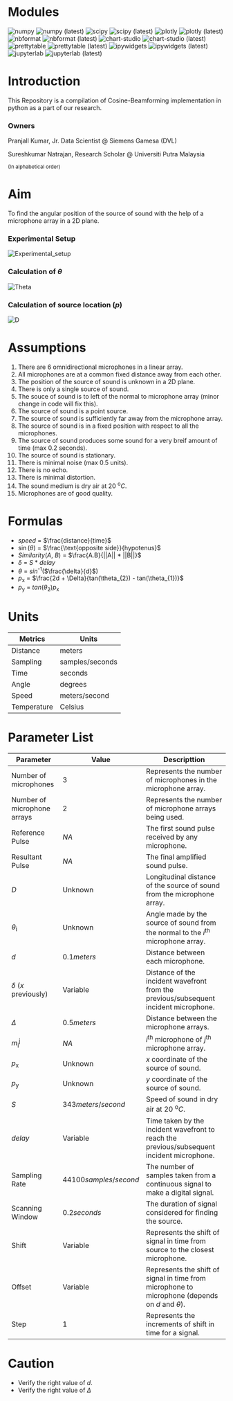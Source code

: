 # Modules
![numpy](https://img.shields.io/badge/numpy-v1.21.4-information)
![numpy (latest)](https://img.shields.io/pypi/v/numpy?label=lateset)
![scipy](https://img.shields.io/badge/scipy-v1.7.3-information)
![scipy (latest)](https://img.shields.io/pypi/v/scipy?label=lateset)
![plotly](https://img.shields.io/badge/plotly-v5.4.0-information)
![plotly (latest)](https://img.shields.io/pypi/v/plotly?label=lateset)
![nbformat](https://img.shields.io/badge/nbformat-v5.1.3-information)
![nbformat (latest)](https://img.shields.io/pypi/v/nbformat?label=lateset)
![chart-studio](https://img.shields.io/badge/chart--studio-v1.1.0-information)
![chart-studio (latest)](https://img.shields.io/pypi/v/chart-studio?label=lateset)
![prettytable](https://img.shields.io/badge/prettytable-v2.4.0-information)
![prettytable (latest)](https://img.shields.io/pypi/v/prettytable?label=lateset)
![ipywidgets](https://img.shields.io/badge/ipywidgets-v7.6.5-information)
![ipywidgets (latest)](https://img.shields.io/pypi/v/ipywidgets?label=lateset)
![jupyterlab](https://img.shields.io/badge/jupyterlab-v3.2.4-information)
![jupyterlab (latest)](https://img.shields.io/pypi/v/jupyterlab?label=lateset)


# Introduction
This Repository is a compilation of Cosine-Beamforming implementation in python as a part of our research.


### Owners
Pranjall Kumar, Jr. Data Scientist @ Siemens Gamesa (DVL)

Sureshkumar Natrajan, Research Scholar @ Universiti Putra Malaysia

<sub>(In alphabetical order)</sub>


# Aim
To find the angular position of the source of sound with the help of a microphone array in a 2D plane.


### Experimental Setup
![Experimental_setup](/Images/Experimental_setup.jpg "Experimantal Setup")


### Calculation of $\theta$
![Theta](/Images/Theta.jpg "Calculation of Theta")


### Calculation of source location ($p$)
![D](/Images/D.jpg "Calculation of source location")


# Assumptions
1. There are 6 omnidirectional microphones in a linear array.
1. All microphones are at a common fixed distance away from each other.
1. The position of the source of sound is unknown in a 2D plane.
1. There is only a single source of sound.
1. The souce of sound is to left of the normal to microphone array (minor change in code will fix this).
1. The source of sound is a point source.
1. The source of sound is sufficiently far away from the microphone array.
1. The source of sound is in a fixed position with respect to all the microphones.
1. The source of sound produces some sound for a very breif amount of time (max 0.2 seconds).
1. The source of sound is stationary.
1. There is minimal noise (max 0.5 units).
1. There is no echo.
1. There is minimal distortion.
1. The sound medium is dry air at 20 <sup>o</sup>$C$.
1. Microphones are of good quality.


# Formulas
* $speed$ = $\frac{distance}{time}$
* $\sin$($\theta$) = $\frac{\text{opposite side}}{hypotenus}$
* $Similarity$(_A_, _B_) = $\frac{A.B}{||A|| * ||B||}$
* $\delta$ = $S$ * $delay$
* $\theta$ = $sin$<sup>-1</sup>($\frac{\delta}{d}$)
* $p$<sub>x</sub> = $\frac{2d + \Delta}{tan(\theta_{2}) - tan(\theta_{1})}$
* $p$<sub>y</sub> = $tan$($\theta_{2}$)$p$<sub>x</sub>


# Units
| Metrics | Units |
|---------|-------|
| Distance | meters |
| Sampling | samples/seconds |
| Time | seconds |
| Angle | degrees |
| Speed | meters/second |
| Temperature | Celsius |


# Parameter List
| Parameter | Value | Descripttion |
|-----------|-------|--------------|
| Number of microphones | $3$ | Represents the number of microphones in the microphone array. |
| Number of microphone arrays | $2$ | Represents the number of microphone arrays being used. |
| Reference Pulse | $NA$ | The first sound pulse received by any microphone. |
| Resultant Pulse | $NA$ | The final amplified sound pulse. |
| $D$ | Unknown | Longitudinal distance of the source of sound from the microphone array. |
| $\theta$<sub>i</sub> | Unknown | Angle made by the source of sound from the normal to the $i$<sup>th</sup> microphone array. |
| $d$ | $0.1 meters$ | Distance between each microphone. |
| $\delta$ ($x$ previously)| Variable | Distance of the incident wavefront from the previous/subsequent incident microphone. | 
| $\Delta$ | $0.5 meters$ | Distance between the microphone arrays. |
| $m$<sub>i</sub><sup>j</sup> | $NA$ | $i$<sup>th</sup> microphone of $j$<sup>th</sup> microphone array. |
| $p$<sub>x</sub> | Unknown | $x$ coordinate of the source of sound. |
| $p$<sub>y</sub> | Unknown | $y$ coordinate of the source of sound. |
| $S$ | $343 meters/second$ | Speed of sound in dry air at 20 <sup>o</sup>$C$.
| $delay$ | Variable | Time taken by the incident wavefront to reach the previous/subsequent incident microphone. |
| Sampling Rate | $44100 samples/second$ | The number of samples taken from a continuous signal to make a digital signal. |
| Scanning Window | $0.2 seconds$ | The duration of signal considered for finding the source. |
| Shift | Variable | Represents the shift of signal in time from source to the closest microphone. |
| Offset | Variable | Represents the shift of signal in time from microphone to microphone (depends on $d$ and $\theta$). |
| Step | $1$ | Represents the increments of shift in time for a signal. |


# Caution
* Verify the right value of $d$.
* Verify the right value of $\Delta$